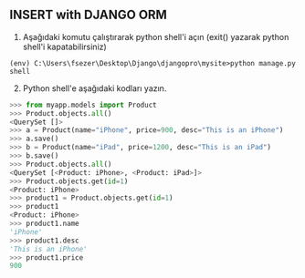 ## INSERT with DJANGO ORM
1) Aşağıdaki komutu çalıştırarak python shell'i açın (exit() yazarak python shell'i kapatabilirsiniz)

```console
(env) C:\Users\fsezer\Desktop\Django\djangopro\mysite>python manage.py shell
```
2) Python shell'e aşağıdaki kodları yazın.
```python
>>> from myapp.models import Product
>>> Product.objects.all()
<QuerySet []>
>>> a = Product(name="iPhone", price=900, desc="This is an iPhone")
>>> a.save()
>>> b = Product(name="iPad", price=1200, desc="This is an iPad")
>>> b.save()
>>> Product.objects.all()
<QuerySet [<Product: iPhone>, <Product: iPad>]>
>>> Product.objects.get(id=1)
<Product: iPhone>
>>> product1 = Product.objects.get(id=1)
>>> product1
<Product: iPhone>
>>> product1.name
'iPhone'
>>> product1.desc
'This is an iPhone'
>>> product1.price
900
```
